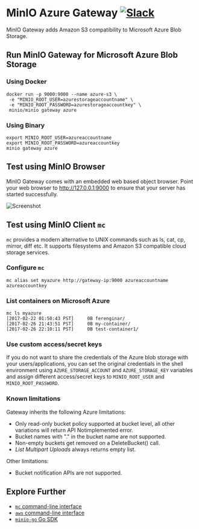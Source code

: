 # MinIO Azure Gateway [![Slack](https://slack.min.io/slack?type=svg)](https://slack.min.io)
MinIO Gateway adds Amazon S3 compatibility to Microsoft Azure Blob Storage.

## Run MinIO Gateway for Microsoft Azure Blob Storage
### Using Docker
```
docker run -p 9000:9000 --name azure-s3 \
 -e "MINIO_ROOT_USER=azurestorageaccountname" \
 -e "MINIO_ROOT_PASSWORD=azurestorageaccountkey" \
 minio/minio gateway azure
```

### Using Binary
```
export MINIO_ROOT_USER=azureaccountname
export MINIO_ROOT_PASSWORD=azureaccountkey
minio gateway azure
```
## Test using MinIO Browser
MinIO Gateway comes with an embedded web based object browser. Point your web browser to http://127.0.0.1:9000 to ensure that your server has started successfully.

![Screenshot](https://github.com/minio/minio/blob/master/docs/screenshots/minio-browser-gateway.png?raw=true)
## Test using MinIO Client `mc`
`mc` provides a modern alternative to UNIX commands such as ls, cat, cp, mirror, diff etc. It supports filesystems and Amazon S3 compatible cloud storage services.

### Configure `mc`
```
mc alias set myazure http://gateway-ip:9000 azureaccountname azureaccountkey
```

### List containers on Microsoft Azure
```
mc ls myazure
[2017-02-22 01:50:43 PST]     0B ferenginar/
[2017-02-26 21:43:51 PST]     0B my-container/
[2017-02-26 22:10:11 PST]     0B test-container1/
```

### Use custom access/secret keys

If you do not want to share the credentials of the Azure blob storage with your users/applications, you can set the original credentials in the shell environment using `AZURE_STORAGE_ACCOUNT` and `AZURE_STORAGE_KEY` variables and assign different access/secret keys to `MINIO_ROOT_USER` and `MINIO_ROOT_PASSWORD`.

### Known limitations
Gateway inherits the following Azure limitations:

- Only read-only bucket policy supported at bucket level, all other variations will return API Notimplemented error.
- Bucket names with "." in the bucket name are not supported.
- Non-empty buckets get removed on a DeleteBucket() call.
- _List Multipart Uploads_ always returns empty list.

Other limitations:

- Bucket notification APIs are not supported.

## Explore Further
- [`mc` command-line interface](https://docs.min.io/docs/minio-client-quickstart-guide)
- [`aws` command-line interface](https://docs.min.io/docs/aws-cli-with-minio)
- [`minio-go` Go SDK](https://docs.min.io/docs/golang-client-quickstart-guide)
